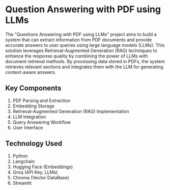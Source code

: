 # Question Answering with PDF using LLMs

The "Questions Answering with PDF using LLMs" project aims to build a system that can extract information from PDF documents and provide accurate answers to user queries using large language models (LLMs). This solution leverages Retrieval-Augmented Generation (RAG) techniques to enhance the response quality by combining the power of LLMs with document retrieval methods. By processing data stored in PDFs, the system retrieves relevant sections and integrates them with the LLM for generating context-aware answers.

## Key Components
1. PDF Parsing and Extraction
2. Embedding Storage
3. Retrieval-Augmented Generation (RAG) Implementation
4. LLM Integration
5. Query Answering Workflow
6. User Interface

## Technology Used
1. Python
2. Langchain
3. Hugging Face (Embeddings)
4. Groq (API Key, LLMs)
5. Chroma (Vector DataBase)
6. Streamlit
